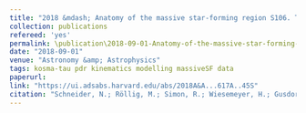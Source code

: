```yaml
---
title: "2018 &mdash; Anatomy of the massive star-forming region S106. The [OI] 63 micron line observed with GREAT/SOFIA as a versatile diagnostic tool for the evolution of massive stars"
collection: publications
refereed: 'yes'
permalink: \publication\2018-09-01-Anatomy-of-the-massive-star-forming-region-S106,-The-[OI]-63
date: "2018-09-01"
venue: "Astronomy &amp; Astrophysics"
tags: kosma-tau pdr kinematics modelling massiveSF data
paperurl:
link: "https://ui.adsabs.harvard.edu/abs/2018A&A...617A..45S"
citation: "Schneider, N.; Röllig, M.; Simon, R.; Wiesemeyer, H.; Gusdorf, A.; Stutzki, J.; Güsten, R.; Bontemps, S.; Comerón, F.; Csengeri, T.; Adams, J. D.; Richter, H., Astronomy &amp; Astrophysics, Volume 617, id.A45, 23 pp."
---
```

